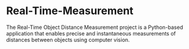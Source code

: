 # Real-Time-Measurement
The Real-Time Object Distance Measurement project is a Python-based application that enables precise and instantaneous measurements of distances between objects using computer vision.
